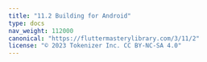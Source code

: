 ```yaml
---
title: "11.2 Building for Android"
type: docs
nav_weight: 112000
canonical: "https://fluttermasterylibrary.com/3/11/2"
license: "© 2023 Tokenizer Inc. CC BY-NC-SA 4.0"
---
```

